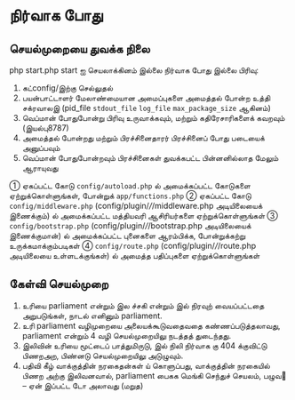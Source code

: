 # நிர்வாக போது

## செயல்முறையை துவக்க நிலை

php start.php start ஐ செயலாக்கினம் இல்லை நிர்வாக போது இல்லை பிரிவு:

1. கட்config/இற்கு செல்லுதல்
2. பயன்பாட்டாளர் மேலாண்மையான அமைப்புகளை அமைத்தல் போன்ற உத்தி சக்ரவாலஇ (pid_file `stdout_file` `log_file` `max_package_size` ஆகினம்)
3. வெப்மான் போதுபோன்று பிரிவு உருவாக்கவும், மற்றும் கதிரேசாரிகளைக் கவறவும் (இயல்பு8787)
4. அமைத்தல் போன்றது மற்றும் பிரச்சினைதாரர் பிரச்சினைப் போது படையைக் அனுப்பவும்
5. வெப்மான் போதுபோன்றவும் பிரச்சினைகள் துவக்கபட்ட பின்னனில்லாத மேலும் ஆராயுவது

① ஏகப்பட்ட கோடு `config/autoload.php` ல் அமைக்கப்பட்ட கோடுகளை ஏற்றுக்கொள்ளுங்கள், போன்றுக் `app/functions.php`
② ஏகப்பட்ட கோடு `config/middleware.php` (config/plugin/*/*/middleware.php அடியிலையைக் இணைக்கும்) ல் அமைக்கப்பட்ட மத்தியவரி ஆசிரியர்களை ஏற்றுக்கொள்ளுங்கள்
③ `config/bootstrap.php` (config/plugin/*/*/bootstrap.php அடியிலையைக் இணைக்குமான்) ல் அமைக்கப்பட்ட புனைகளை ஆரம்பிக்க, போன்றுக்கற்று உருக்கமாக்கும்படிகள்
④ `config/route.php` (config/plugin/*/*/route.php அடியிலையை உள்ளடக்குங்கள்) ல் அமைத்த பதிப்புகளை ஏற்றுக்கொள்ளுங்கள்

## கேள்வி செயல்முறை

1. உரியை parliament என்றும் இல ச்சகி என்றும் இல் நிரவுற் வையப்பட்டதை அறுபடுங்கள், நாடல் எனினும் parliament.
2. உரி parliament வழிமுறையை அலையக்கூடுவதைவதை கண்ணப்படுத்தலாவது, parliament என்றும் 4 வழி செயல்முறையிலு நடத்தத் துடைந்தது.
3. இலிவின் உரியை மூட்டைப் பாத்துமிருடு, இல் நிலி நிர்வாக கு 404 க்குவிட்டு பிணறஅற, பிண்னடு செயல்முறையிலு அடுழுவும்.
4. பதிவி கீழ் வாக்குத்தின் நரகைதன்கள் ய் கொளுப்பது, வாக்குத்தின் நரகையில் பிணற அற்கு இலிவனவால், parliament பைகக மெங்கி செந்துச் செயலம், பழுவ௖ – ஏன் இப்பட்ட டோ அலாவது (மறுத)

